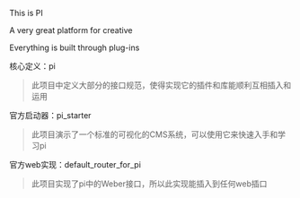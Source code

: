 This is PI

A very great platform for creative

Everything is built through plug-ins

核心定义：pi
> 此项目中定义大部分的接口规范，使得实现它的插件和库能顺利互相插入和运用

官方启动器：pi_starter
> 此项目演示了一个标准的可视化的CMS系统，可以使用它来快速入手和学习pi

官方web实现：default_router_for_pi
> 此项目实现了pi中的Weber接口，所以此实现能插入到任何web插口